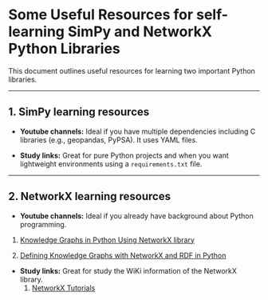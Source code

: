# Some Useful Resources for self-learning SimPy and NetworkX Python Libraries

This document outlines useful resources for learning two important Python libraries.

---

## 1. SimPy learning resources

- **Youtube channels:** Ideal if you have multiple dependencies including C libraries (e.g., geopandas, PyPSA). It uses YAML files.


- **Study links:** Great for pure Python projects and when you want lightweight environments using a `requirements.txt` file.

---

## 2. NetworkX learning resources

- **Youtube channels:** Ideal if you already have background about Python programming.

1. [Knowledge Graphs in Python Using NetworkX library](https://www.youtube.com/watch?v=n7BTWc2C1Eg)

2. [Defining Knowledge Graphs with NetworkX and RDF in Python](https://www.youtube.com/watch?v=8eDWmLp_TKA)


- **Study links:** Great for study the WiKi information of the NetworkX library.
  1. [NetworkX Tutorials](https://networkx.org/documentation/stable/tutorial.html)